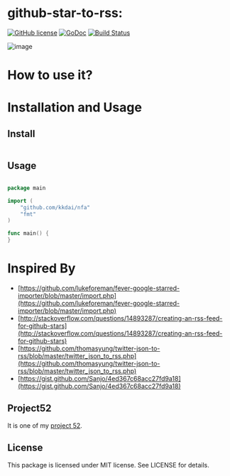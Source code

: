 github-star-to-rss:
==============

[![GitHub license](https://img.shields.io/badge/license-MIT-blue.svg)](https://raw.githubusercontent.com/kkdai/nfa/master/LICENSE)  [![GoDoc](https://godoc.org/github.com/kkdai/nfa?status.svg)](https://godoc.org/github.com/kkdai/nfa)  [![Build Status](https://travis-ci.org/kkdai/nfa.svg?branch=master)](https://travis-ci.org/kkdai/nfa)


![image](https://upload.wikimedia.org/wikipedia/commons/thumb/f/f9/NFASimpleExample.svg/423px-NFASimpleExample.svg.png)


How to use it?
=============


Installation and Usage
=============


Install
---------------

```go


```

Usage
---------------

```go

package main

import (
    "github.com/kkdai/nfa"
    "fmt"
)

func main() {
}

```

Inspired By
=============

- [https://github.com/lukeforeman/fever-google-starred-importer/blob/master/import.php](https://github.com/lukeforeman/fever-google-starred-importer/blob/master/import.php)
- [http://stackoverflow.com/questions/14893287/creating-an-rss-feed-for-github-stars](http://stackoverflow.com/questions/14893287/creating-an-rss-feed-for-github-stars)
- [https://github.com/thomasyung/twitter-json-to-rss/blob/master/twitter_json_to_rss.php](https://github.com/thomasyung/twitter-json-to-rss/blob/master/twitter_json_to_rss.php)
- [https://gist.github.com/Sanjo/4ed367c68acc27fd9a18](https://gist.github.com/Sanjo/4ed367c68acc27fd9a18)


Project52
---------------

It is one of my [project 52](https://github.com/kkdai/project52).


License
---------------

This package is licensed under MIT license. See LICENSE for details.
